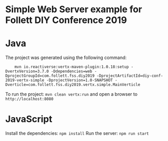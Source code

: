 
# Simple Web Server example for Follett DIY Conference 2019

# Java
The project was generated using the following command:
```
    mvn io.reactiverse:vertx-maven-plugin:1.0.18:setup -DvertxVersion=3.7.0 -Ddependencies=web -DprojectGroupId=com.follett.fss.diy2019 -DprojectArtifactId=diy-conf-2019-vertx-simple -DprojectVersion=1.0-SNAPSHOT -Dverticle=com.follett.fss.diy2019.vertx.simple.MainVerticle
```

To run the project: `mvn clean vertx:run` and open a browser to `http://localhost:8080`

# JavaScript
Install the dependencies: `npm install`
Run the server: `npm run start`